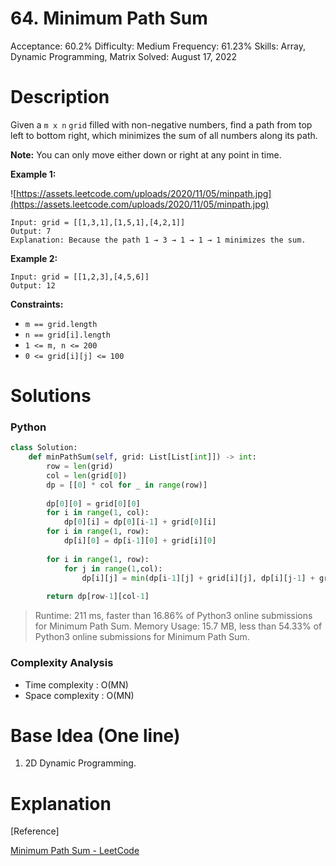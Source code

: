 # 64. Minimum Path Sum

Acceptance: 60.2%
Difficulty: Medium
Frequency: 61.23%
Skills: Array, Dynamic Programming, Matrix
Solved: August 17, 2022

# Description

Given a `m x n` `grid` filled with non-negative numbers, find a path from top left to bottom right, which minimizes the sum of all numbers along its path.

**Note:** You can only move either down or right at any point in time.

**Example 1:**

![https://assets.leetcode.com/uploads/2020/11/05/minpath.jpg](https://assets.leetcode.com/uploads/2020/11/05/minpath.jpg)

```
Input: grid = [[1,3,1],[1,5,1],[4,2,1]]
Output: 7
Explanation: Because the path 1 → 3 → 1 → 1 → 1 minimizes the sum.

```

**Example 2:**

```
Input: grid = [[1,2,3],[4,5,6]]
Output: 12

```

**Constraints:**

- `m == grid.length`
- `n == grid[i].length`
- `1 <= m, n <= 200`
- `0 <= grid[i][j] <= 100`

# Solutions

### Python

```python
class Solution:
    def minPathSum(self, grid: List[List[int]]) -> int:
        row = len(grid)
        col = len(grid[0])
        dp = [[0] * col for _ in range(row)]
        
        dp[0][0] = grid[0][0]
        for i in range(1, col):
            dp[0][i] = dp[0][i-1] + grid[0][i]
        for i in range(1, row):
            dp[i][0] = dp[i-1][0] + grid[i][0]
        
        for i in range(1, row):
            for j in range(1,col):
                dp[i][j] = min(dp[i-1][j] + grid[i][j], dp[i][j-1] + grid[i][j])
        
        return dp[row-1][col-1]
```

> Runtime: 211 ms, faster than 16.86% of Python3 online submissions for Minimum Path Sum.
Memory Usage: 15.7 MB, less than 54.33% of Python3 online submissions for Minimum Path Sum.
> 

### Complexity Analysis

- Time complexity : O(MN)
- Space complexity : O(MN)

# Base Idea (One line)

1. 2D Dynamic Programming. 

# Explanation

[Reference]

[Minimum Path Sum - LeetCode](https://leetcode.com/problems/minimum-path-sum/solution/)